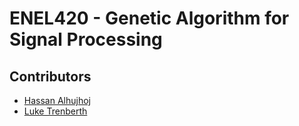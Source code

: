 # ENEL420 - Genetic Algorithm for Signal Processing

## Contributors
* [Hassan Alhujhoj](https://github.com/hassan-alhujhoj)
* [Luke Trenberth](https://eng-git.canterbury.ac.nz/ltr28)